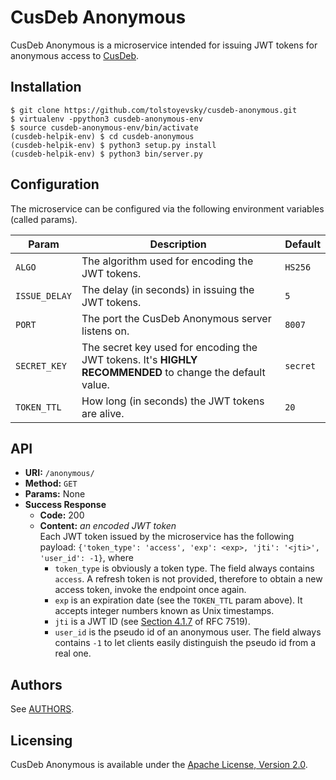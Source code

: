 # CusDeb Anonymous

CusDeb Anonymous is a microservice intended for issuing JWT tokens for anonymous access to [CusDeb](https://cusdeb.com).

## Installation

```
$ git clone https://github.com/tolstoyevsky/cusdeb-anonymous.git
$ virtualenv -ppython3 cusdeb-anonymous-env
$ source cusdeb-anonymous-env/bin/activate
(cusdeb-helpik-env) $ cd cusdeb-anonymous
(cusdeb-helpik-env) $ python3 setup.py install
(cusdeb-helpik-env) $ python3 bin/server.py
```

## Configuration

The microservice can be configured via the following environment variables (called params).

| Param         | Description                                                                                               | Default     |
|---------------|-----------------------------------------------------------------------------------------------------------|-------------|
| `ALGO`        | The algorithm used for encoding the JWT tokens.                                                           | `HS256`     |
| `ISSUE_DELAY` | The delay (in seconds) in issuing the JWT tokens.                                                         | `5`         |
| `PORT`        | The port the CusDeb Anonymous server listens on.                                                          | `8007`      |
| `SECRET_KEY`  | The secret key used for encoding the JWT tokens. It's **HIGHLY RECOMMENDED** to change the default value. | `secret`    |
| `TOKEN_TTL`   | How long (in seconds) the JWT tokens are alive.                                                           | `20`        |

## API

* **URI:** `/anonymous/`
* **Method:** `GET`
* **Params:** None
* **Success Response**
  * **Code:** 200
  * **Content:** *an encoded JWT token*<br/>
    Each JWT token issued by the microservice has the following payload: `{'token_type': 'access', 'exp': <exp>, 'jti': '<jti>', 'user_id': -1}`, where
    * `token_type` is obviously a token type. The field always contains `access`.
      A refresh token is not provided, therefore to obtain a new access token, invoke the endpoint once again.
    * `exp` is an expiration date (see the `TOKEN_TTL` param above). It accepts integer numbers known as Unix timestamps.
    * `jti` is a JWT ID (see [Section 4.1.7](https://tools.ietf.org/html/rfc7519#page-10) of RFC 7519).
    * `user_id` is the pseudo id of an anonymous user. The field always contains `-1` to let clients easily distinguish the pseudo id from a real one.

## Authors

See [AUTHORS](AUTHORS.md).

## Licensing

CusDeb Anonymous is available under the [Apache License, Version 2.0](LICENSE).
